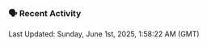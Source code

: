 ### 🗣 Recent Activity

<!--RECENT_ACTIVITY:last_update-->
Last Updated: Sunday, June 1st, 2025, 1:58:22 AM (GMT)
<!--RECENT_ACTIVITY:last_update_end-->
<!--RECENT_ACTIVITY:start-->
<!--RECENT_ACTIVITY:end-->
